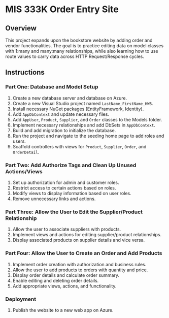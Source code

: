 # MIS 333K Order Entry Site

## Overview

This project expands upon the bookstore website by adding order and vendor functionalities. The goal is to practice editing data on model classes with 1:many and many:many relationships, while also learning how to use route values to carry data across HTTP Request/Response cycles.

## Instructions

### Part One: Database and Model Setup

1. Create a new database server and database on Azure.
2. Create a new Visual Studio project named `LastName_FirstName_HW5`.
3. Install necessary NuGet packages (EntityFramework, Identity).
4. Add `AppDbContext` and update necessary files.
5. Add `AppUser`, `Product`, `Supplier`, and `Order` classes to the Models folder.
6. Implement necessary relationships and add DbSets in `AppDbContext`.
7. Build and add migration to initialize the database.
8. Run the project and navigate to the seeding home page to add roles and users.
9. Scaffold controllers with views for `Product`, `Supplier`, `Order`, and `OrderDetail`.

### Part Two: Add Authorize Tags and Clean Up Unused Actions/Views

1. Set up authorization for admin and customer roles.
2. Restrict access to certain actions based on roles.
3. Modify views to display information based on user roles.
4. Remove unnecessary links and actions.

### Part Three: Allow the User to Edit the Supplier/Product Relationship

1. Allow the user to associate suppliers with products.
2. Implement views and actions for editing supplier/product relationships.
3. Display associated products on supplier details and vice versa.

### Part Four: Allow the User to Create an Order and Add Products

1. Implement order creation with authorization and business rules.
2. Allow the user to add products to orders with quantity and price.
3. Display order details and calculate order summary.
4. Enable editing and deleting order details.
5. Add appropriate views, actions, and functionality.

### Deployment

1. Publish the website to a new web app on Azure.

